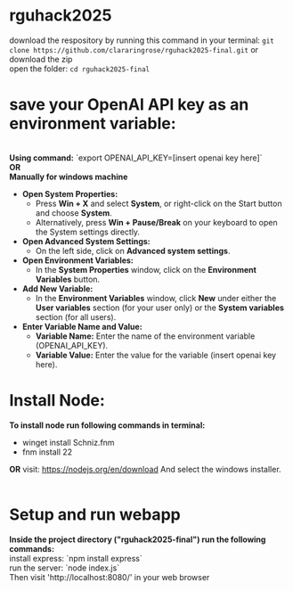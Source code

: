# rguhack2025
download the respository by running this command in your terminal: `git clone https://github.com/clararingrose/rguhack2025-final.git` or download the zip<br>
open the folder: `cd rguhack2025-final`<br>

<h1>save your OpenAI API key as an environment variable:</h1> <br>
<strong>Using command:</strong> `export OPENAI_API_KEY=[insert openai key here]`<br>
<strong>OR</strong><br>
<strong>Manually for windows machine</strong>
<ul>
  <li><strong>Open System Properties:</strong>
    <ul>
      <li>Press <strong>Win + X</strong> and select <strong>System</strong>, or right-click on the Start button and choose <strong>System</strong>.</li>
      <li>Alternatively, press <strong>Win + Pause/Break</strong> on your keyboard to open the System settings directly.</li>
    </ul>
  </li>
  <li><strong>Open Advanced System Settings:</strong>
    <ul>
      <li>On the left side, click on <strong>Advanced system settings</strong>.</li>
    </ul>
  </li>
  <li><strong>Open Environment Variables:</strong>
    <ul>
      <li>In the <strong>System Properties</strong> window, click on the <strong>Environment Variables</strong> button.</li>
    </ul>
  </li>
  <li><strong>Add New Variable:</strong>
    <ul>
      <li>In the <strong>Environment Variables</strong> window, click <strong>New</strong> under either the <strong>User variables</strong> section (for your user only) or the <strong>System variables</strong> section (for all users).</li>
    </ul>
  </li>
  <li><strong>Enter Variable Name and Value:</strong>
    <ul>
      <li><strong>Variable Name:</strong> Enter the name of the environment variable (OPENAI_API_KEY).</li>
      <li><strong>Variable Value:</strong> Enter the value for the variable (insert openai key here).</li>
    </ul>
  </li>
</ul>

<h1>Install Node:</h1>
<strong>To install node run following commands in terminal:</strong>
<ul>
  <li>winget install Schniz.fnm</li>
  <li>fnm install 22</li>
</ul>
<strong>OR</strong> visit: <a href="https://nodejs.org/en/download">https://nodejs.org/en/download</a> 
And select the windows installer.<br><br>

<h1>Setup and run webapp</h1>
<strong>Inside the project directory ("rguhack2025-final") run the following commands:</strong><br>
install express: `npm install express`<br>
run the server: `node index.js`<br>
Then visit 'http://localhost:8080/' in your web browser
